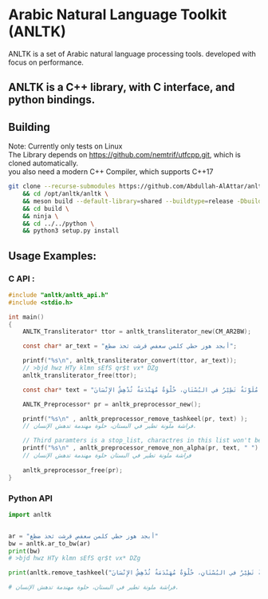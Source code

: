 # Arabic Natural Language Toolkit (ANLTK)

ANLTK is a set of Arabic natural language processing tools. developed with focus on performance.

## ANLTK is a C++ library, with C interface, and python bindings.

## Building
Note: Currently only tests on Linux  
The Library depends on https://github.com/nemtrif/utfcpp.git, which is cloned automatically.  
you also need a modern C++ Compiler, which supports C++17
```bash
git clone --recurse-submodules https://github.com/Abdullah-AlAttar/anltk.git /opt/anltk \
    && cd /opt/anltk/anltk \
    && meson build --default-library=shared --buildtype=release -Dbuild_tests=false\
    && cd build \
    && ninja \
    && cd ../../python \
    && python3 setup.py install
```

## Usage Examples:

### C API :
```c
#include "anltk/anltk_api.h"
#include <stdio.h>

int main()
{
    ANLTK_Transliterator* ttor = anltk_transliterator_new(CM_AR2BW);

    const char* ar_text = "أبجد هوز حطي كلمن سعفص قرشت ثخذ ضظغ";

    printf("%s\n", anltk_transliterator_convert(ttor, ar_text));
    // >bjd hwz HTy klmn sEfS qr$t vx* DZg
    anltk_transliterator_free(ttor);

    const char* text = "فَرَاشَةٌ مُلَوَّنَةٌ تَطِيْرُ في البُسْتَانِ، حُلْوَةٌ مُهَنْدَمَةٌ تُدْهِشُ الإِنْسَانَ.";

    ANLTK_Preprocessor* pr = anltk_preprocessor_new();

    printf("%s\n" , anltk_preprocessor_remove_tashkeel(pr, text) );
    // فراشة ملونة تطير في البستان، حلوة مهندمة تدهش الإنسان.  

    // Third paramters is a stop_list, charactres in this list won't be removed
    printf("%s\n" , anltk_preprocessor_remove_non_alpha(pr, text, " ") );
    // فراشة ملونة تطير في البستان حلوة مهندمة تدهش الإنسان
    
    anltk_preprocessor_free(pr);
}


```

### Python API

```python
import anltk


ar = "أبجد هوز حطي كلمن سعفص قرشت ثخذ ضظغ"
bw = anltk.ar_to_bw(ar)
print(bw)
# >bjd hwz HTy klmn sEfS qr$t vx* DZg

print(anltk.remove_tashkeel("فَرَاشَةٌ مُلَوَّنَةٌ تَطِيْرُ في البُسْتَانِ، حُلْوَةٌ مُهَنْدَمَةٌ تُدْهِشُ الإِنْسَانَ."))

# فراشة ملونة تطير في البستان، حلوة مهندمة تدهش الإنسان.
```